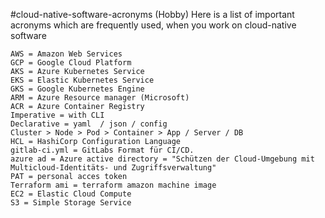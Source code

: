#cloud-native-software-acronyms
(Hobby) Here is a list of important acronyms which are frequently used, when you work on cloud-native software 

```
AWS = Amazon Web Services  
GCP = Google Cloud Platform  
AKS = Azure Kubernetes Service  
EKS = Elastic Kubernetes Service  
GKS = Google Kubernetes Engine  
ARM = Azure Resource manager (Microsoft)  
ACR = Azure Container Registry  
Imperative = with CLI  
Declarative = yaml  / json / config  
Cluster > Node > Pod > Container > App / Server / DB  
HCL = HashiCorp Configuration Language  
gitlab-ci.yml = GitLabs Format für CI/CD.  
azure ad = Azure active directory = "Schützen der Cloud-Umgebung mit Multicloud-Identitäts- und Zugriffsverwaltung"  
PAT = personal acces token  
Terraform ami = terraform amazon machine image  
EC2 = Elastic Cloud Compute  
S3 = Simple Storage Service  
```
